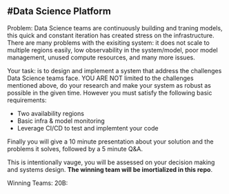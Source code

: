 #Data Science Platform
-----
Problem: Data Science teams are continuously building and traning models, this quick and constant iteration has created stress on the infrastructure. There are many problems with the exisiting system: it does not scale to multiple regions easily, low observability in the system/model, poor model management, unused compute resources, and many more issues. 

Your task: is to design and implement a system that address the challenges Data Science teams face. YOU ARE NOT limited to the challenges mentioned above, do your research and make your system as robust as possible in the given time. However you must satisfy the following basic requirements:
- Two availability regions 
- Basic infra & model monitoring 
- Leverage CI/CD to test and implemtent your code

Finally you will give a 10 minute presentation about your solution and the problems it solves, followed by a 5 minute Q&A.

This is intentionally vauge, you will be assessed on your decision making and systems design. **The winning team will be imortialized in this repo**.


Winning Teams:
20B:
